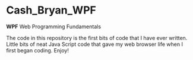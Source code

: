# Cash_Bryan_WPF

__WPF__ Web Programming Fundamentals

The code in this repository is the first bits of code that I have ever written. Little bits of neat Java Script code that gave my web browser life when I first began coding. Enjoy!

